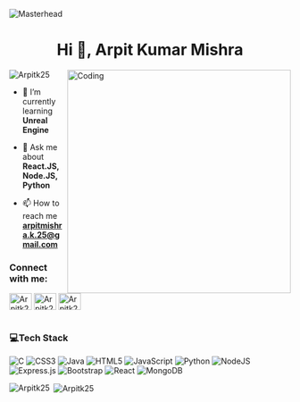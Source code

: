 ![Masterhead](https://debarshiray.wordpress.com/wp-content/uploads/2021/11/toolbox-power-up-wide-1.gif)
 
<h1 align="center">Hi 👋, Arpit Kumar Mishra</h1>
<img align="right" alt="Coding" width="400" src="https://user-images.githubusercontent.com/74038190/235224431-e8c8c12e-6826-47f1-89fb-2ddad83b3abf.gif">

<p align="left"> <img src="https://komarev.com/ghpvc/?username=Arpitk25&label=Profile%20views&color=0e75b6&style=flat" alt="Arpitk25" /> </p>

- 🌱 I’m currently learning **Unreal Engine**

- 💬 Ask me about **React.JS, Node.JS, Python**

- 📫 How to reach me **arpitmishra.k.25@gmail.com**

<h3 align="left">Connect with me:</h3>
<p align="left">
<a href="https://www.instagram.com/arpit.k.mishra?utm_source=qr&igsh=d3g3OW94cWVleDVu" target="blank"><img align="center" src="https://raw.githubusercontent.com/rahuldkjain/github-profile-readme-generator/master/src/images/icons/Social/instagram.svg" alt="Arpitk25" height="30" width="40" /></a>
<a href="https://www.linkedin.com/in/Arpitk52/" target="blank"><img align="center" src="https://raw.githubusercontent.com/maurodesouza/profile-readme-generator/master/src/assets/icons/social/linkedin/default.svg" alt="Arpitk25" height="30" width="40" /></a>
<a href="https://x.com/ARPITMI13198107" target="blank"><img align="center" src="https://raw.githubusercontent.com/maurodesouza/profile-readme-generator/master/src/assets/icons/social/twitter/default.svg" alt="Arpitk25" height="30" width="40" /></a>
</p>

# <h3 align="left">💻Tech Stack</h3>
![C](https://img.shields.io/badge/c-%2300599C.svg?style=flat&logo=c&logoColor=white) ![CSS3](https://img.shields.io/badge/css3-%231572B6.svg?style=flat&logo=css3&logoColor=white) ![Java](https://img.shields.io/badge/java-%23ED8B00.svg?style=flat&logo=java&logoColor=white) ![HTML5](https://img.shields.io/badge/html5-%23E34F26.svg?style=flat&logo=html5&logoColor=white) ![JavaScript](https://img.shields.io/badge/javascript-%23323330.svg?style=flat&logo=javascript&logoColor=%23F7DF1E) ![Python](https://img.shields.io/badge/python-3670A0?style=flat&logo=python&logoColor=ffdd54) ![NodeJS](https://img.shields.io/badge/node.js-6DA55F?style=flat&logo=node.js&logoColor=white) ![Express.js](https://img.shields.io/badge/express.js-%23404d59.svg?style=flat&logo=express&logoColor=%2361DAFB) ![Bootstrap](https://img.shields.io/badge/bootstrap-%23563D7C.svg?style=flat&logo=bootstrap&logoColor=white) ![React](https://img.shields.io/badge/react-%2320232a.svg?style=flat&logo=react&logoColor=%2361DAFB) ![MongoDB](https://img.shields.io/badge/MongoDB-%234ea94b.svg?style=flat&logo=mongodb&logoColor=white)

<p><img align="left" src="https://github-readme-stats.vercel.app/api/top-langs?username=Arpitk25&theme=vue-dark&hide_border=true&include_all_commits=false&count_private=true&layout=compact" alt="Arpitk25" /></p>

<p>&nbsp;<img align="center" src="https://github-readme-stats.vercel.app/api?username=Arpitk25&theme=vue-dark&hide_border=true&include_all_commits=false&count_private=true" alt="Arpitk25" /></p>
